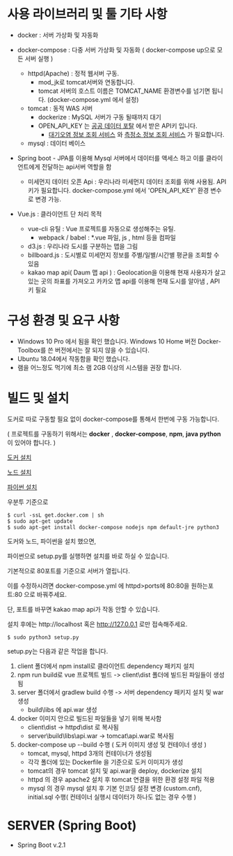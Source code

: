 # 사용 라이브러리 및 툴 기타 사항
- docker : 서버 가상화 및 자동화
- docker-compose : 다중 서버 가상화 및 자동화 ( docker-compose up으로 모든 서버 실행 )
    - httpd(Apache) : 정적 웹서버 구동.
      - mod_jk로 tomcat서버와 연동합니다. 
      - tomcat 서버의 호스트 이름은 TOMCAT_NAME 환경변수를 넘기면 됩니다. (docker-compose.yml 에서 설정)
    - tomcat : 동적 WAS 서버
      - dockerize : MySQL 서버가 구동 될때까지 대기
      - OPEN_API_KEY 는 [공공 데이터 포탈](https://www.data.go.kr/) 에서 받은 API키 입니다.
        - [대기오염 정보 조회 서비스](https://www.data.go.kr/dataset/15000581/openapi.do) 와 [측정소 정보 조회 서비스](https://www.data.go.kr/dataset/15000660/openapi.do?mypageFlag=Y) 가 필요합니다.
    - mysql : 데이터 베이스 
- Spring boot - JPA를 이용해 Mysql 서버에서 데이터를 액세스 하고 이를 클라이언트에게 전달하는 api서버 역할을 함
    - 미세먼지 데이터 오픈 Api : 우리나라 미세먼지 데이터 조회를 위해 사용됨. API키가 필요합니다. docker-compose.yml 에서 'OPEN_API_KEY' 환경 변수로 변경 가능.

- Vue.js : 클라이언트 단 처리 목적
    - vue-cli 유틸 : Vue 프로젝트를 자동으로 생성해주는 유틸.
        - webpack / babel : *.vue 파일, js , html 등을 컴파일
    - d3.js : 우리나라 도시를 구분하는 맵을 그림
    - billboard.js : 도시별로 미세먼지 정보를 주별/일별/시간별 평균을 조회할 수 있음
    - kakao map api( Daum 맵 api ) : Geolocation을 이용해 현재 사용자가 살고 있는 곳의 좌표를 가져오고 카카오 맵 api를 이용해 현재 도시를 알아냄 , API 키 필요 

# 구성 환경 및 요구 사항 
- Windows 10 Pro 에서 됨을 확인 했습니다. Windows 10 Home 버전 Docker-Toolbox를 쓴 버전에서는 잘 되지 않을 수 있습니다. 
- Ubuntu 18.04에서 작동함을 확인 했습니다.
- 램을 어느정도 먹기에 최소 램 2GB 이상의 시스템을 권장 합니다.

# 빌드 및 설치

도커로 따로 구동할 필요 없이 docker-compose를 통해서 한번에 구동 가능합니다.

( 프로젝트를 구동하기 위해서는 **docker** , **docker-compose**, **npm**, **java** **python**이 있어야 합니다. )

[도커 설치](https://www.docker.com/get-started)

[노드 설치](https://nodejs.org)

[파이썬 설치](https://www.python.org)

우분투 기준으로
```
$ curl -ssL get.docker.com | sh
$ sudo apt-get update
$ sudo apt-get install docker-compose nodejs npm default-jre python3
```

도커와 노드, 파이썬을 설치 했으면, 

파이썬으로 setup.py를 실행하면 설치를 바로 하실 수 있습니다.

기본적으로 80포트를 기준으로 서버가 열립니다. 

이를 수정하시려면 docker-compose.yml 에 httpd>ports에 80:80을 원하는포트:80 으로 바꿔주세요.

단, 포트를 바꾸면 kakao map api가 작동 안할 수 있습니다. 

설치 후에는 http://localhost 혹은 http://127.0.0.1 로만 접속해주세요. 

```
$ sudo python3 setup.py
```

setup.py는 다음과 같은 작업을 합니다.

1. client 폴더에서 npm install로 클라이언트 dependency 패키지 설치
2. npm run build로 vue 프로젝트 빌드 -> client\dist 폴더에 빌드된 파일들이 생성됨
3. server 폴더에서 gradlew build 수행 -> 서버 dependency 패키지 설치 및 war 생성
    - build\libs 에 api.war 생성
4. docker 이미지 안으로 빌드된 파일들을 넣기 위해 복사함
    - client\dist -> httpd\dist 로 복사됨
    - server\build\libs\api.war -> tomcat\api.war로 복사됨
5. docker-compose up --build 수행 ( 도커 이미지 생성 및 컨테이너 생성 )
    - tomcat, mysql, httpd 3개의 컨테이너가 생성됨
    - 각각 폴더에 있는 Dockerfile 을 기준으로 도커 이미지가 생성
    - tomcat의 경우 tomcat 설치 및 api.war을 deploy, dockerize 설치
    - httpd 의 경우 apache2 설치 후 tomcat 연결을 위한 환경 설정 파일 적용
    - mysql 의 경우 mysql 설치 후 기본 인코딩 설정 변경 (custom.cnf), initial.sql 수행( 컨테이너 실행시 데이터가 하나도 없는 경우 수행 )


# SERVER (Spring Boot)
- Spring Boot v.2.1